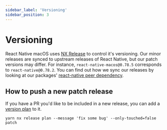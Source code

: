 ```yaml
---
sidebar_label: 'Versioning'
sidebar_position: 3
---
```


# Versioning

React Native macOS uses [NX Release](https://nx.dev/features/manage-releases) to control it's versioning. Our minor releases are synced to upstream releases of React Native, but our patch versions may differ. For instance, `react-native-macos@0.78.5` corresponds to `react-native@0.78.2`. You can find out how we sync our releases by looking at our packages' [react-native peer dependency](https://github.com/microsoft/react-native-macos/blob/8f8fd013d2a36cf2635dbcef76970119f7672b51/packages/react-native/package.json#L105).

## How to push a new patch release

If you have a PR you'd like to be included in a new release, you can add a [version plan](https://nx.dev/recipes/nx-release/file-based-versioning-version-plans#file-based-versioning-version-plans) to it. 

```shell
yarn nx release plan --message 'fix some bug' --only-touched=false patch
```